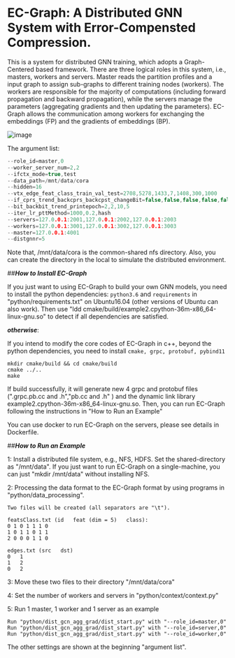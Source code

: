 # EC-Graph: A Distributed GNN System with Error-Compensted Compression.

This is a system for distributed GNN training, which adopts a Graph-Centered based framework. There are three logical roles in this system, i.e., masters, workers and servers. Master reads the partition profiles and a input graph to assign sub-graphs to different training nodes (workers). The workers are responsible for the majority of computations (including forward propagation and backward propagation), while the servers manage the parameters (aggregating gradients and then updating the parameters). EC-Graph allows the communication among workers for exchanging the embeddings (FP) and the gradients of embeddings (BP). 

![image](https://user-images.githubusercontent.com/20767715/139521729-c2b5a7ca-8a3a-47ab-9668-2ebb452837ca.png)


The argument list:
```c++
--role_id=master,0
--worker_server_num=2,2
--ifctx_mode=true,test
--data_path=/mnt/data/cora
--hidden=16
--vtx_edge_feat_class_train_val_test=2708,5278,1433,7,1408,300,1000
--if_cprs_trend_backcprs_backcpst_changeBit=false,false,false,false,false
--bit_backbit_trend_printepoch=2,2,10,5
--iter_lr_pttMethod=1000,0.2,hash
--servers=127.0.0.1:2001,127.0.0.1:2002,127.0.0.1:2003
--workers=127.0.0.1:3001,127.0.0.1:3002,127.0.0.1:3003
--master=127.0.0.1:4001
--distgnnr=5
```
Note that, /mnt/data/cora is the common-shared nfs directory. 
Also, you can create the directory in the local to simulate the 
distributed environment. 

##**_How to Install EC-Graph_**

If you just want to using EC-Graph to build your own GNN models, you need to install the python dependencies:
`python3.6` and `requirements` in "python/requirements.txt" on Ubuntu16.04 (other versions of Ubuntu can also work).
Then use "ldd cmake/build/example2.cpython-36m-x86_64-linux-gnu.so" to detect if all dependencies are satisfied. 

**_otherwise_**:

If you intend to modify the core codes of EC-Graph in c++, beyond the python dependencies, you need to install `cmake, grpc, protobuf, pybind11`

```
mkdir cmake/build && cd cmake/build
cmake ../..
make
```

If build successfully, it will generate new 4 grpc and protobuf files (".grpc.pb.cc and .h","pb.cc and .h" )
 and the dynamic link library example2.cpython-36m-x86_64-linux-gnu.so. Then, you can run EC-Graph
 following the instructions in "How to Run an Example"


You can use docker to run EC-Graph on the servers, please see details in Dockerfile.

##**_How to Run an Example_**

1: Install a distributed file system, e.g., NFS, HDFS. Set the shared-directory as "/mnt/data". 
If you just want to run EC-Graph on a single-machine, you can just "mkdir /mnt/data" without installing NFS.

2: Processing the data format to the EC-Graph format by using programs in "python/data_processing".
```
Two files will be created (all separators are "\t"). 

featsClass.txt (id   feat (dim = 5)   class):
0 1 0 1 1 1 0
1 0 1 1 0 1 1
2 0 0 0 1 1 0

edges.txt (src   dst)
0   1
1   2
0   2
``` 

3: Move these two files to their directory "/mnt/data/cora"

4: Set the number of workers and servers in "python/context/context.py"

5: Run 1 master, 1 worker and 1 server as an example
```
Run "python/dist_gcn_agg_grad/dist_start.py" with "--role_id=master,0"
Run "python/dist_gcn_agg_grad/dist_start.py" with "--role_id=server,0"
Run "python/dist_gcn_agg_grad/dist_start.py" with "--role_id=worker,0"
```
The other settings are shown at the beginning "argument list".



